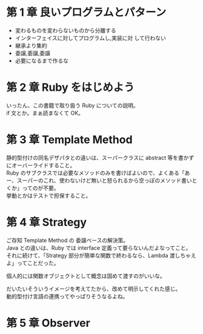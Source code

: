 # 第 1 章 良いプログラムとパターン

- 変わるものを変わらないものから分離する
- インターフェイスに対してプログラムし,実装に対 して行わない
- 継承より集約
- 委譲,委譲,委譲
- 必要になるまで作るな

# 第 2 章 Ruby をはじめよう

いったん、この書籍で取り扱う Ruby についての説明。  
if 文とか。まぁ読まなくて OK。

# 第 3 章 Template Method

静的型付けの同名デザパタとの違いは、スーパークラスに abstract 等を書かずにオーバーライドすること。  
Ruby のサブクラスでは必要なメソッドのみを書けばよいので、よくある「あー、スーパーのこれ、使わないけど無いと怒られるから空っぽのメソッド書いとくか」ってのが不要。  
挙動とかはテストで担保すること。

# 第 4 章 Strategy

ご存知 Template Method の 委譲ベースの解決策。  
Java との違いは、Ruby では interface 定義って要らないんだよなってこと。  
それに続けて、「Strategy 部分が簡単な関数で終わるなら、Lambda 渡しちゃえよ」ってことだった。

個人的には関数オブジェクトとして概念は固めて渡すのがいいな。

だいたいそういうイメージを考えてたから、改めて明示してくれた感じ。  
動的型付け言語の連携ってやっぱりそうなるよね。

# 第 5 章 Observer
